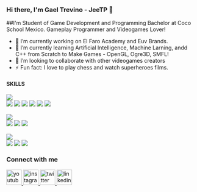 ### Hi there, I'm Gael Trevino - JeeTP 👋</h2>
##I'm Student of Game Development and Programming Bachelor at Coco School Mexico. Gameplay Programmer and Videogames Lover!

- 🔭 I’m currently working on El Faro Academy and Euv Brands.
- 🌱 I’m currently learning Artificial Intelligence, Machine Larning, andd C++ from Scratch to Make Games - OpenGL, Ogre3D, SMFL!
- 👯 I’m looking to collaborate with other videogames creators
- ⚡ Fun fact: I love to play chess and watch superheroes films.

#### SKILLS

![](https://img.shields.io/badge/CODING-informational?style=flat&logo=<LOGO_NAME>&logoColor=white&color=2bbc8a)
<br>
![](https://img.shields.io/badge/C++-informational?style=flat&logo=<LOGO_NAME>&logoColor=white&color=2bbc8a)
![](https://img.shields.io/badge/C_Sharp-informational?style=flat&logo=<LOGO_NAME>&logoColor=white&color=2bbc8a)
![](https://img.shields.io/badge/Python-informational?style=flat&logo=<LOGO_NAME>&logoColor=white&color=2bbc8a)
![](https://img.shields.io/badge/HTML-informational?style=flat&logo=<LOGO_NAME>&logoColor=white&color=2bbc8a)
![](https://img.shields.io/badge/Javascript-informational?style=flat&logo=<LOGO_NAME>&logoColor=white&color=2bbc8a)
![](https://img.shields.io/badge/CSS-informational?style=flat&logo=<LOGO_NAME>&logoColor=white&color=2bbc8a)
<br>
<br>
![](https://img.shields.io/badge/GAME_ENGINES-informational?style=flat&logo=<LOGO_NAME>&logoColor=white&color=2bbc8a)
<br>
![](https://img.shields.io/badge/Unity-informational?style=flat&logo=<LOGO_NAME>&logoColor=white&color=2bbc8a)
![](https://img.shields.io/badge/Unreal_Engine-informational?style=flat&logo=<LOGO_NAME>&logoColor=white&color=2bbc8a)
![](https://img.shields.io/badge/Construct_3-informational?style=flat&logo=<LOGO_NAME>&logoColor=white&color=2bbc8a)
<br>
<br>
![](https://img.shields.io/badge/TOOLS-informational?style=flat&logo=<LOGO_NAME>&logoColor=white&color=2bbc8a)
<br>
![](https://img.shields.io/badge/Photoshop-informational?style=flat&logo=<LOGO_NAME>&logoColor=white&color=2bbc8a)
![](https://img.shields.io/badge/Illustrator-informational?style=flat&logo=<LOGO_NAME>&logoColor=white&color=2bbc8a)
![](https://img.shields.io/badge/Maya-informational?style=flat&logo=<LOGO_NAME>&logoColor=white&color=2bbc8a)


### Connect with me
<a href="https://www.youtube.com/channel/UCyJSToREsnEnYenRHEJbP7g" target="_blank">
   <img alt="youtube" src="https://i.ibb.co/W2r8NNQ/youtube.png" width=40" height="40">
</a>
<a href="https://www.instagram.com/gaeltrevinop/" target="_blank" >
   <img alt="instagram" src="https://i.ibb.co/QfgVxMf/instagram.png" width=40" height="40">
</a>
<a href="https://www.twitter.com/iamgaeltpp" target="_blank">
   <img alt="twitter" src="https://i.ibb.co/tqSpfLc/twitter.png" width=40" height="40">
</a>
<a href="https://www.linkedin.com/in/gael-trevino-prieto-324580182/" target="_blank">
   <img alt="linkedin" src="https://i.ibb.co/vk2H55Z/linkedin.png" width=40" height="40"">
</a>
